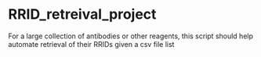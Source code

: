 # RRID_retreival_project
For a large collection of antibodies or other reagents, this script should help automate retrieval of their RRIDs given a csv file list
